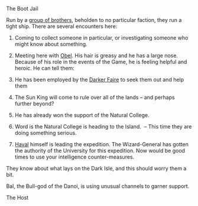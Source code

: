The Boot Jail

Run by a [group of brothers](/f/the_bog_dogs.md), beholden to no particular faction, they run a tight ship. There are several encounters here:

1.  Coming to collect someone in particular, or investigating someone who might know about something.
    
2.  Meeting here with [Obel](/p/obel.md). His hair is greasy and he has a large nose. Because of his role in the events of the Game, he is feeling helpful and heroic. He can tell them:
    

1.  He has been employed by the [Darker Faire](/f/darker_faire.md) to seek them out and help them
    
2.  The Sun King will come to rule over all of the lands – and perhaps further beyond?
    
3.  He has already won the support of the Natural College.
    
4.  Word is the Natural College is heading to the Island.  – This time they are doing something serious.
    
5.  [Haval](/p/havel.md) himself is leading the expedition. The Wizard-General has gotten the authority of the University for this expedition. Now would be good times to use your intelligence counter-measures.
    

  

They know about what lays on the Dark Isle, and this should worry them a bit. 

  

Bal, the Bull-god of the Danoi, is using unusual channels to garner support.

  

The Host